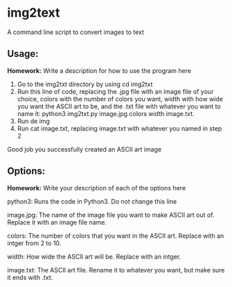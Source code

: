 # img2text
A command line script to convert images to text 

## Usage:
**Homework:** Write a description for how to use the program here

1. Go to the img2txt directory by using cd img2txt
2. Run this line of code, replacing the .jpg file with an image file of your choice, colors with the number of colors you want, width with how wide you want the ASCII art to be, and the .txt file with whatever you want to name it: python3 img2txt.py image.jpg colors width image.txt.
3. Run de img
4. Run cat image.txt, replacing image.txt with whatever you named in step 2

Good job you successfully created an ASCII art image
## Options:
**Homework:** Write your description of each of the options here

python3: Runs the code in Python3. Do not change this line

image.jpg: The name of the image file you want to make ASCII art out of. Replace it with an image file name.

colors: The number of colors that you want in the ASCII art. Replace with an intger from 2 to 10.

width: How wide the ASCII art will be. Replace with an intger. 

image.txt: The ASCII art file. Rename it to whatever you want, but make sure it ends with .txt. 
